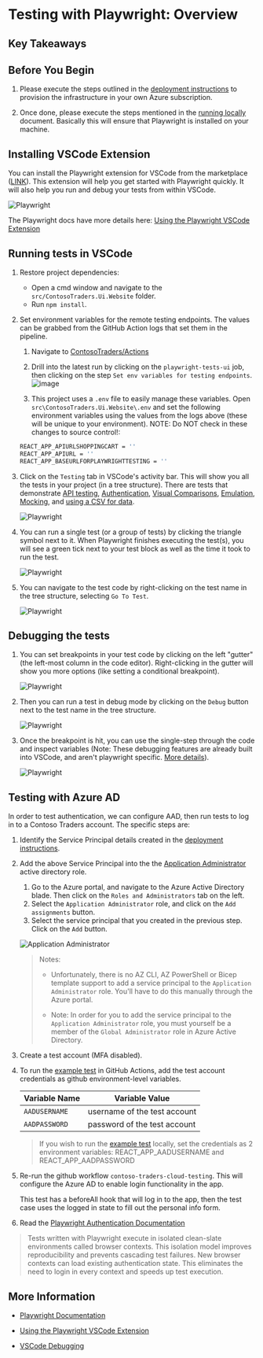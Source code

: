 # Testing with Playwright: Overview

## Key Takeaways

## Before You Begin

1. Please execute the steps outlined in the [deployment instructions](../../docs/deployment-instructions.md) to provision the infrastructure in your own Azure subscription.

2. Once done, please execute the steps mentioned in the [running locally](../../docs/running-locally.md) document. Basically this will ensure that Playwright is installed on your machine.

## Installing VSCode Extension

You can install the Playwright extension for VSCode from the marketplace ([LINK](https://marketplace.visualstudio.com/items?itemName=ms-playwright.playwright)). This extension will help you get started with Playwright quickly. It will also help you run and debug your tests from within VSCode.

  ![Playwright](./media/playwright-1.png)

The Playwright docs have more details here: [Using the Playwright VSCode Extension](https://playwright.dev/docs/getting-started-vscode)

## Running tests in VSCode

1. Restore project dependencies:
   * Open a cmd window and navigate to the `src/ContosoTraders.Ui.Website` folder.
   * Run `npm install`.

1. Set environment variables for the remote testing endpoints. The values can be grabbed from the GitHub Action logs that set them in the pipeline.
    1. Navigate to [ContosoTraders/Actions](https://github.com/microsoft/ContosoTraders-CloudTesting/actions)

    1. Drill into the latest run by clicking on the `playwright-tests-ui` job, then clicking on the step `Set env variables for testing endpoints`.
    ![image](media/actions1.png)
    1. This project uses a `.env` file to easily manage these variables. Open `src\ContosoTraders.Ui.Website\.env` and set the following environment variables using the values from the logs above (these will be unique to your environment). NOTE: Do NOT check in these changes to source control!:

    ```bash
    REACT_APP_APIURLSHOPPINGCART = ''
    REACT_APP_APIURL = ''
    REACT_APP_BASEURLFORPLAYWRIGHTTESTING = ''
    ```

1. Click on the `Testing` tab in VSCode's activity bar. This will show you all the tests in your project (in a tree structure). There are tests that demonstrate [API testing](../../src/ContosoTraders.Ui.Website/tests/api.cart.spec.ts), [Authentication](../../src/ContosoTraders.Ui.Website/tests/auth.setup.ts), [Visual Comparisons](../../src/ContosoTraders.Ui.Website/tests/pages.spec.ts:63), [Emulation](../../src/ContosoTraders.Ui.Website/tests/map.spec.ts), [Mocking](../../src/ContosoTraders.Ui.Website/tests/mocks.spec.ts), and [using a CSV for data](../../src/ContosoTraders.Ui.Website/tests/account.ts).

   ![Playwright](./media/playwright-2.png)

1. You can run a single test (or a group of tests) by clicking the triangle symbol next to it. When Playwright finishes executing the test(s), you will see a green tick next to your test block as well as the time it took to run the test.

   ![Playwright](./media/playwright-3.png)

1. You can navigate to the test code by right-clicking on the test name in the tree structure, selecting `Go To Test`.

   ![Playwright](./media/playwright-4.png)

## Debugging the tests

1. You can set breakpoints in your test code by clicking on the left "gutter" (the left-most column in the code editor). Right-clicking in the gutter will show you more options (like setting a conditional breakpoint).

   ![Playwright](./media/playwright-5.png)

1. Then you can run a test in debug mode by clicking on the `Debug` button next to the test name in the tree structure.

   ![Playwright](./media/playwright-6.png)

1. Once the breakpoint is hit, you can use the single-step through the code and inspect variables (Note: These debugging features are already built into VSCode, and aren't playwright specific. [More details](https://code.visualstudio.com/docs/editor/debugging)).

   ![Playwright](./media/playwright-7.png)

## Testing with Azure AD

In order to test authentication, we can configure AAD, then run tests to log in to a Contoso Traders account. The specific steps are:

1. Identify the Service Principal details created in the [deployment instructions](../../docs/deployment-instructions.md).

1. Add the above Service Principal into the the [Application Administrator](https://learn.microsoft.com/azure/active-directory/roles/permissions-reference#application-administrator) active directory role.

    1. Go to the Azure portal, and navigate to the Azure Active Directory blade. Then click on the `Roles and Administrators` tab on the left.
    1. Select the `Application Administrator` role, and click on the `Add assignments` button.
    1. Select the service principal that you created in the previous step. Click on the `Add` button.

    ![Application Administrator](../../docs/images/ad-application-administrator.png)

    >
    > Notes:
    >
    > * Unfortunately, there is no AZ CLI, AZ PowerShell or Bicep template support to add a service principal to the `Application Administrator` role. You'll have to do this manually through the Azure portal.
    >
    > * Note: In order for you to add the service principal to the `Application Administrator` role, you must yourself be a member of the `Global Administrator` role in Azure Active Directory.
    >

1. Create a test account (MFA disabled).

1. To run the [example test](../../src/ContosoTraders.Ui.Website/tests/account.ts) in GitHub Actions, add the test account credentials as github environment-level variables.

   | Variable Name | Variable Value               |
   | ------------- | ---------------------------- |
   | `AADUSERNAME` | username of the test account |
   | `AADPASSWORD` | password of the test account |

   > If you wish to run the [example test](../../src/ContosoTraders.Ui.Website/tests/account.ts) locally, set the credentials as 2 environment variables: REACT_APP_AADUSERNAME and REACT_APP_AADPASSWORD

1. Re-run the github workflow `contoso-traders-cloud-testing`. This will configure the Azure AD to enable login functionality in the app.

   This test has a beforeAll hook that will log in to the app, then the test case uses the logged in state to fill out the personal info form.

1. Read the [Playwright Authentication Documentation](https://playwright.dev/docs/auth)

> Tests written with Playwright execute in isolated clean-slate environments called browser contexts. This isolation model improves reproducibility and prevents cascading test failures. New browser contexts can load existing authentication state. This eliminates the need to login in every context and speeds up test execution.

## More Information

* [Playwright Documentation](https://playwright.dev/)

* [Using the Playwright VSCode Extension](https://playwright.dev/docs/getting-started-vscode)

* [VSCode Debugging](https://code.visualstudio.com/docs/editor/debugging)
